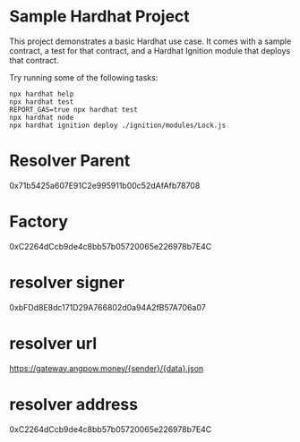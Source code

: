 # Sample Hardhat Project

This project demonstrates a basic Hardhat use case. It comes with a sample contract, a test for that contract, and a Hardhat Ignition module that deploys that contract.

Try running some of the following tasks:

```shell
npx hardhat help
npx hardhat test
REPORT_GAS=true npx hardhat test
npx hardhat node
npx hardhat ignition deploy ./ignition/modules/Lock.js
```


# Resolver Parent
0x71b5425a607E91C2e995911b00c52dAfAfb78708

# Factory
0xC2264dCcb9de4c8bb57b05720065e226978b7E4C

# resolver signer
0xbFDd8E8dc171D29A766802d0a94A2fB57A706a07

# resolver url
https://gateway.angpow.money/{sender}/{data}.json

# resolver address
0xC2264dCcb9de4c8bb57b05720065e226978b7E4C